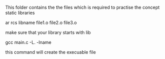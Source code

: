 This folder contains the the files which is required to practise
the concept static libraries

ar rcs libname file1.o file2.o file3.o  

make sure that your library starts with lib

gcc main.c -L. -lname

this command will create the execuable file

